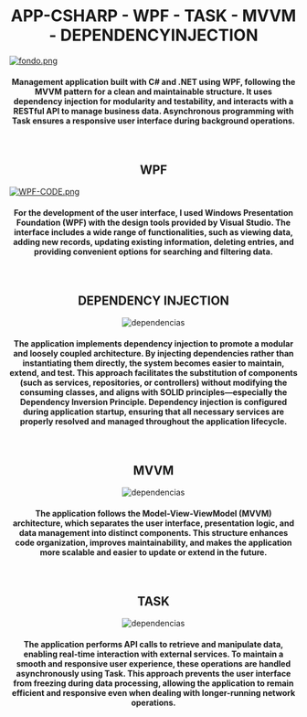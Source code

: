 #  <div align="center"> APP-CSHARP - WPF - TASK - MVVM - DEPENDENCYINJECTION </div>

[![fondo.png](https://i.postimg.cc/j5DgZYWD/fondo.png)](https://postimg.cc/jwr4S94T)

<h4 align="center">Management application built with C# and .NET using WPF, following the MVVM pattern for a clean and maintainable structure. It uses dependency injection for modularity and testability, and interacts with a RESTful API to manage business data. Asynchronous programming with Task ensures a responsive user interface during background operations.</h4>

<br>

## <div align="center">WPF</div>

[![WPF-CODE.png](https://i.postimg.cc/xTXfMXTQ/WPF-CODE.png)](https://postimg.cc/mtGWG2Hp)

<h4 align="center">For the development of the user interface, I used Windows Presentation Foundation (WPF) with the design tools provided by Visual Studio. The interface includes a wide range of functionalities, such as viewing data, adding new records, updating existing information, deleting entries, and providing convenient options for searching and filtering data.</h4>

<br>

## <div align="center">DEPENDENCY INJECTION</div>

<p align="center">
  <img src="https://i.postimg.cc/BQ2qMdD7/dependencias.png" alt="dependencias" />
</p>

<h4 align="center">The application implements dependency injection to promote a modular and loosely coupled architecture. By injecting dependencies rather than instantiating them directly, the system becomes easier to maintain, extend, and test. This approach facilitates the substitution of components (such as services, repositories, or controllers) without modifying the consuming classes, and aligns with SOLID principles—especially the Dependency Inversion Principle. Dependency injection is configured during application startup, ensuring that all necessary services are properly resolved and managed throughout the application lifecycle.</h4>

<br>

## <div align="center">MVVM</div>

<p align="center">
  <img src="https://i.postimg.cc/G3kNNr7D/mvvm.png" alt="dependencias" />
</p>

<h4 align="center">The application follows the Model-View-ViewModel (MVVM) architecture, which separates the user interface, presentation logic, and data management into distinct components. This structure enhances code organization, improves maintainability, and makes the application more scalable and easier to update or extend in the future.</h4>

<br>

## <div align="center">TASK</div>

<p align="center">
  <img src="https://i.postimg.cc/FFptzNy4/task.png" alt="dependencias" />
</p>

<h4 align="center">The application performs API calls to retrieve and manipulate data, enabling real-time interaction with external services. To maintain a smooth and responsive user experience, these operations are handled asynchronously using Task. This approach prevents the user interface from freezing during data processing, allowing the application to remain efficient and responsive even when dealing with longer-running network operations.</h4>

